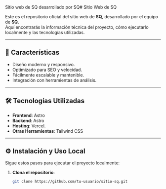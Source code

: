 Sitio web de SQ desarrollado por SQ# Sitio Web de SQ

Este es el repositorio oficial del sitio web de **SQ**, desarrollado por el equipo de **SQ**.  
Aquí encontrarás la información técnica del proyecto, cómo ejecutarlo localmente y las tecnologías utilizadas.

---

## 🚀 Características

- Diseño moderno y responsivo.
- Optimizado para SEO y velocidad.
- Fácilmente escalable y mantenible.
- Integración con herramientas de análisis.

---

## 🛠️ Tecnologías Utilizadas

- **Frontend**: Astro
- **Backend**: Astro
- **Hosting**: Vercel.
- **Otras Herramientas**: Tailwind CSS

---

## ⚙️ Instalación y Uso Local

Sigue estos pasos para ejecutar el proyecto localmente:

1. **Clona el repositorio**:
   ```bash
   git clone https://github.com/tu-usuario/sitio-sq.git
